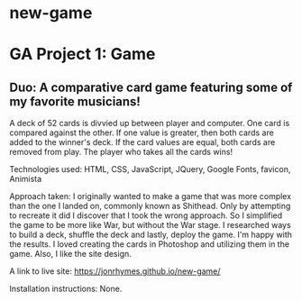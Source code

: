 # new-game
<h1>GA Project 1: Game</h1>
  <h2>Duo: A comparative card game featuring some of my favorite musicians!</h2>

<p>
A deck of 52 cards is divvied up between player and computer. One card is compared against the other. If one value is greater, then both cards are added to the winner's deck. If the card values are equal, both cards are removed from play. The player who takes all the cards wins!

Technologies used: HTML, CSS, JavaScript, JQuery, Google Fonts, favicon, Animista

Approach taken: I originally wanted to make a game that was more complex than the one I landed on, commonly known as Shithead. Only by attempting to recreate it did I discover that I took the wrong approach. So I simplified the game to be more like War, but without the War stage. I researched ways to build a deck, shuffle the deck and lastly, deploy the game. I'm happy with the results. I loved creating the cards in Photoshop and utilizing them in the game. Also, I like the site design.   

A link to live site: https://jonrhymes.github.io/new-game/

Installation instructions: None.</p>
